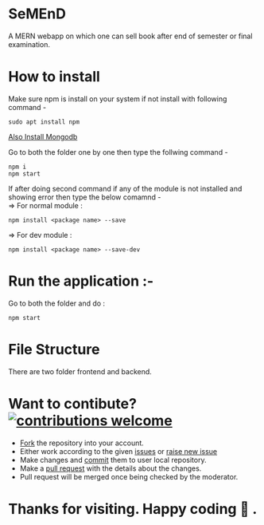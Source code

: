 # SeMEnD
A MERN webapp on which one can sell book after end of semester or final examination.

# How to install
Make sure npm is install on your system if not install with following command -<br/>

    sudo apt install npm

[Also Install Mongodb](https://linuxize.com/post/how-to-install-mongodb-on-ubuntu-18-04/)

Go to both the folder one by one then type the follwing command -

    npm i
    npm start
   
If after doing second command if any of the module is not installed and showing error then type the below comamnd - <br/>
 => For normal module :

    npm install <package name> --save
   
 => For dev module :

    npm install <package name> --save-dev
    
# Run the application :-
Go to both the folder and do :

    npm start

# File Structure
There are two folder frontend and backend.

# Want to contibute? [![contributions welcome](https://img.shields.io/badge/contributions-welcome-brightgreen.svg?style=flat)](https://github.com/PS-Ddevil/Time-table-assist-tool/issues)
* [Fork](https://help.github.com/en/github/getting-started-with-github/fork-a-repo) the repository into your account.
* Either work according to the given [issues](https://github.com/PS-Ddevil/Time-table-assist-tool/issues) or [raise new issue](https://github.com/PS-Ddevil/Time-table-assist-tool/issues/new)
* Make changes and [commit](https://help.github.com/en/desktop/contributing-to-projects/committing-and-reviewing-changes-to-your-project) them to user local repository.
* Make a [pull request](https://help.github.com/en/github/collaborating-with-issues-and-pull-requests/creating-a-pull-request) with the details about the changes.
* Pull request will be merged once being checked by the moderator.

# Thanks for visiting. Happy coding :slightly_smiling_face: .
